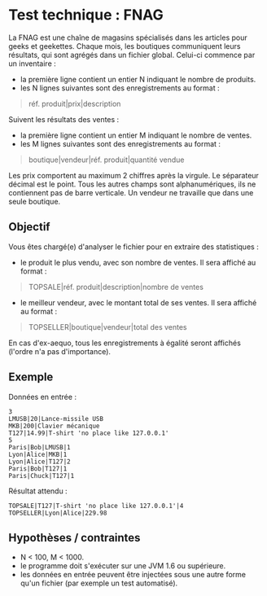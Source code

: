 # Test technique : FNAG
La FNAG est une chaîne de magasins spécialisés dans les articles pour geeks et geekettes. Chaque mois, les
boutiques communiquent leurs résultats, qui sont agrégés dans un fichier global. Celui-ci commence par un
inventaire :
* la première ligne contient un entier N indiquant le nombre de produits.
* les N lignes suivantes sont des enregistrements au format :

>réf. produit|prix|description

Suivent les résultats des ventes :
* la première ligne contient un entier M indiquant le nombre de ventes.
* les M lignes suivantes sont des enregistrements au format :

>boutique|vendeur|réf. produit|quantité vendue

Les prix comportent au maximum 2 chiffres après la virgule. Le séparateur décimal est le point. Tous les autres
champs sont alphanumériques, ils ne contiennent pas de barre verticale. Un vendeur ne travaille que dans une
seule boutique.

## Objectif
Vous êtes chargé(e) d'analyser le fichier pour en extraire des statistiques :
* le produit le plus vendu, avec son nombre de ventes. Il sera affiché au format :
 >TOPSALE|réf. produit|description|nombre de ventes

* le meilleur vendeur, avec le montant total de ses ventes. Il sera affiché au format :
>TOPSELLER|boutique|vendeur|total des ventes

En cas d'ex-aequo, tous les enregistrements à égalité seront affichés (l'ordre n'a pas d'importance).

## Exemple
Données en entrée :

    3
    LMUSB|20|Lance-missile USB
    MKB|200|Clavier mécanique
    T127|14.99|T-shirt 'no place like 127.0.0.1'
    5
    Paris|Bob|LMUSB|1
    Lyon|Alice|MKB|1
    Lyon|Alice|T127|2
    Paris|Bob|T127|1
    Paris|Chuck|T127|1

Résultat attendu :

    TOPSALE|T127|T-shirt 'no place like 127.0.0.1'|4
    TOPSELLER|Lyon|Alice|229.98

## Hypothèses / contraintes
* N < 100, M < 1000.
* le programme doit s'exécuter sur une JVM 1.6 ou supérieure.
* les données en entrée peuvent être injectées sous une autre forme qu'un fichier (par exemple un test automatisé).

